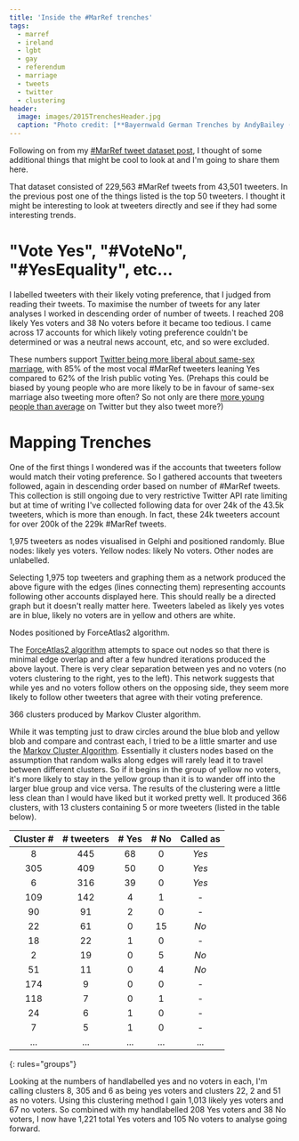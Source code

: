 ```yaml
---
title: 'Inside the #MarRef trenches'
tags:
  - marref
  - ireland
  - lgbt
  - gay
  - referendum
  - marriage
  - tweets
  - twitter
  - clustering
header:
  image: images/2015TrenchesHeader.jpg
  caption: "Photo credit: [**Bayernwald German Trenches by AndyBailey (CC BY-NC-SA 2.0)**](https://www.flickr.com/photos/andybailey/12998193245)"
---
```


Following on from my [#MarRef tweet dataset post](/blog/2015/05/25/marref-tweets-dataset/), I thought of some additional things that might be cool to look at and I'm going to share them here.

That dataset consisted of 229,563 #MarRef tweets from 43,501 tweeters. In the previous post one of the things listed is the top 50 tweeters. I thought it might be interesting to look at tweeters directly and see if they had some interesting trends.

# "Vote Yes", "#VoteNo", "#YesEquality", etc...

I labelled tweeters with their likely voting preference, that I judged from reading their tweets. To maximise the number of tweets for any later analyses I worked in descending order of number of tweets. I reached 208 likely Yes voters and 38 No voters before it became too tedious. I came across 17 accounts for which likely voting preference couldn't be determined or was a neutral news account, etc, and so were excluded.

These numbers support [Twitter being more liberal about same-sex marriage](http://www.pewresearch.org/2013/03/04/twitter-reaction-to-events-often-at-odds-with-overall-public-opinion/), with 85% of the most vocal #MarRef tweeters leaning Yes compared to 62% of the Irish public voting Yes. (Prehaps this could be biased by young people who are more likely to be in favour of same-sex marriage also tweeting more often? So not only are there [more young people than average](http://www.eightytwenty.ie/blog/how-twitter-is-used-in-ireland/) on Twitter but they also tweet more?)

# Mapping Trenches
One of the first things I wondered was if the accounts that tweeters follow would match their voting preference. So I gathered accounts that tweeters followed, again in descending order based on number of #MarRef tweets. This collection is still ongoing due to very restrictive Twitter API rate limiting but at time of writing I've collected following data for over 24k of the 43.5k tweeters, which is more than enough. In fact, these 24k tweeters account for over 200k of the 229k #MarRef tweets.

<div class="row">
   <div class="col-sm mt-3 mt-md-0">
       <img class="img-fluid rounded z-depth-1" src="{{ '/images/2015MarrefTweetersFollowingGraphRandom.png' | relative_url }}" alt="" title=""/>
   </div>
</div>
<div class="caption">
1,975 tweeters as nodes visualised in Gelphi and positioned randomly. Blue nodes: likely yes voters. Yellow nodes: likely No voters. Other nodes are unlabelled.
</div>

Selecting 1,975 top tweeters and graphing them as a network produced the above figure with the edges (lines connecting them) representing accounts following other accounts displayed here. This should really be a directed graph but it doesn't really matter here. Tweeters labeled as likely yes votes are in blue, likely no voters are in yellow and others are white.

<div class="row">
   <div class="col-sm mt-3 mt-md-0">
       <img class="img-fluid rounded z-depth-1" src="{{ '/images/2015MarrefTweetersFollowingGraph.png' | relative_url }}" alt="" title=""/>
   </div>
</div>
<div class="caption">
Nodes positioned by ForceAtlas2 algorithm.
</div>

The [ForceAtlas2 algorithm](http://journals.plos.org/plosone/article?id=10.1371/journal.pone.0098679) attempts to space out nodes so that there is minimal edge overlap and after a few hundred iterations produced the above layout. There is very clear separation between yes and no voters (no voters clustering to the right, yes to the left). This network suggests that while yes and no voters follow others on the opposing side, they seem more likely to follow other tweeters that agree with their voting preference.

<div class="row">
   <div class="col-sm mt-3 mt-md-0">
       <img class="img-fluid rounded z-depth-1" src="{{ '/images/2015MarrefTweetersFollowingGraphClusters.png' | relative_url }}" alt="" title=""/>
   </div>
</div>
<div class="caption">
366 clusters produced by Markov Cluster algorithm.
</div>

While it was tempting just to draw circles around the blue blob and yellow blob and compare and contrast each, I tried to be a little smarter and use the [Markov Cluster Algorithm](http://micans.org/mcl/). Essentially it clusters nodes based on the assumption that random walks along edges will rarely lead it to travel between different clusters. So if it begins in the group of yellow no voters, it's more likely to stay in the yellow group than it is to wander off into the larger blue group and vice versa. The results of the clustering were a little less clean than I would have liked but it worked pretty well. It produced 366 clusters, with 13 clusters containing 5 or more tweeters (listed in the table below).

Cluster # | # tweeters | # Yes | # No | Called as
:-------:|:-------:|:-------: | :-------: | :-------:
8	| 445 |	68 | 0 | *Yes*
305	| 409	| 50 | 0 | *Yes*
6 | 316 |	39 | 0 | *Yes*
109 | 142 | 4 | 1 | -
90 | 91 | 2 | 0 | -
22 | 61 | 0 | 15 | *No*
18 | 22 | 1 | 0 | -
2 | 19 | 0 | 5 | *No*
51 | 11 | 0 | 4 | *No*
174 | 9 | 0 | 0 | -
118 | 7 | 0 | 1 | -
24 | 6 | 1 | 0 | -
7 | 5 | 1 | 0 | -
...|...|...|...|...
{: rules="groups"}

Looking at the numbers of handlabelled yes and no voters in each, I'm calling clusters 8, 305 and 6 as being yes voters and clusters 22, 2 and 51 as no voters. Using this clustering method I gain 1,013 likely yes voters and 67 no voters. So combined with my handlabelled 208 Yes voters and 38 No voters, I now have 1,221 total Yes voters and 105 No voters to analyse going forward.
